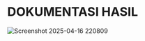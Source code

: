 # DOKUMENTASI HASIL

![Screenshot 2025-04-16 220809](https://github.com/user-attachments/assets/4b1d8eff-43c3-4294-8008-54a795db49a5)
